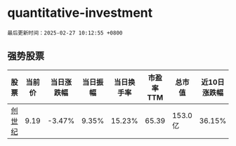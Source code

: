 # quantitative-investment

`最后更新时间：2025-02-27 10:12:55 +0800`

## 强势股票

|股票|当前价|当日涨跌幅|当日振幅|当日换手率|市盈率TTM|总市值|近10日涨跌幅|
|----|----|----|----|----|----|----|----|
|[创世纪](https://xueqiu.com/S/SZ300083)|9.19|-3.47%|9.35%|15.23%|65.39|153.0亿|36.15%|
